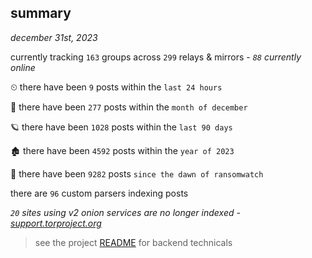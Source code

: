 
## summary
_december 31st, 2023_

currently tracking `163` groups across `299` relays & mirrors - _`88` currently online_

⏲ there have been `9` posts within the `last 24 hours`

🦈 there have been `277` posts within the `month of december`

🪐 there have been `1028` posts within the `last 90 days`

🏚 there have been `4592` posts within the `year of 2023`

🦕 there have been `9282` posts `since the dawn of ransomwatch`

there are `96` custom parsers indexing posts

_`20` sites using v2 onion services are no longer indexed - [support.torproject.org](https://support.torproject.org/onionservices/v2-deprecation/)_

> see the project [README](https://github.com/joshhighet/ransomwatch#ransomwatch--) for backend technicals
